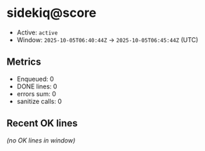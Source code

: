 # sidekiq@score

- Active: `active`
- Window: `2025-10-05T06:40:44Z` → `2025-10-05T06:45:44Z` (UTC)

## Metrics
- Enqueued: 0
- DONE lines: 0
- errors sum: 0
- sanitize calls: 0

## Recent OK lines
_(no OK lines in window)_

